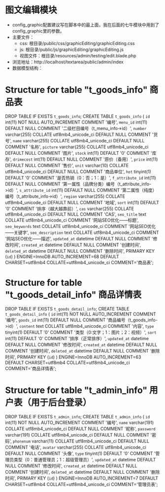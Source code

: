 ﻿# 图文编辑模块
- config_graphic配置建议写在脚本中的最上面，我在后面的七牛模块中用到了config_graphic里的参数。
- 主要文件：
  - css: 根目录/public/css/graphicEditing/graphicEditing.css
  - js: 根目录/public/js/graphicEditing/graphicEditing.js
  - 视图文件：根目录/resources/admin/testing/edit.blade.php
 - 浏览地址：http://localhost/textarea/public/admin/index
 - 数据模型结构：
 
 # Structure for table "t_goods_info"  商品表
 
 DROP TABLE IF EXISTS `t_goods_info`;
 CREATE TABLE `t_goods_info` (
   `id` int(11) NOT NULL AUTO_INCREMENT COMMENT '编号',
   `menu_id` int(11) DEFAULT NULL COMMENT '二级栏目编号（t_menu_info->id）',
   `number` varchar(255) COLLATE utf8mb4_unicode_ci DEFAULT NULL COMMENT '货号',
   `name` varchar(255) COLLATE utf8mb4_unicode_ci DEFAULT NULL COMMENT '名称',
   `picture` varchar(255) COLLATE utf8mb4_unicode_ci DEFAULT NULL COMMENT '图片',
   `stock` int(11) DEFAULT '0' COMMENT '库存',
   `drimecost` int(11) DEFAULT NULL COMMENT '原价（备用）',
   `price` int(11) DEFAULT NULL COMMENT '售价',
   `unit` varchar(10) COLLATE utf8mb4_unicode_ci DEFAULT NULL COMMENT '商品单位',
   `hot` tinyint(1) DEFAULT '0' COMMENT '是否热销（0：否；1：是）',
   `f_attribute_id` int(11) DEFAULT NULL COMMENT '第一属性（品牌分类）编号（t_attribute_info->id）',
   `s_attribute_id` int(11) DEFAULT NULL COMMENT '第二属性（纯度）编号（t_attribute_info->id）',
   `region` varchar(255) COLLATE utf8mb4_unicode_ci DEFAULT NULL COMMENT '地域',
   `sort` int(11) DEFAULT '0' COMMENT '排序（越大越靠前）',
   `cas` varchar(255) COLLATE utf8mb4_unicode_ci DEFAULT NULL COMMENT 'CAS',
   `seo_title` text COLLATE utf8mb4_unicode_ci COMMENT '网站SEO优化——标题',
   `seo_keywords` text COLLATE utf8mb4_unicode_ci COMMENT '网站SEO优化——关键字',
   `seo_description` text COLLATE utf8mb4_unicode_ci COMMENT '网站SEO优化——描述',
   `updated_at` datetime DEFAULT NULL COMMENT '修改时间',
   `created_at` datetime DEFAULT NULL COMMENT '创建时间',
   `deleted_at` datetime DEFAULT NULL COMMENT '删除时间',
   PRIMARY KEY (`id`)
 ) ENGINE=InnoDB AUTO_INCREMENT=68 DEFAULT CHARSET=utf8mb4 COLLATE=utf8mb4_unicode_ci COMMENT='商品表';


# Structure for table "t_goods_detail_info" 商品详情表

DROP TABLE IF EXISTS `t_goods_detail_info`;
CREATE TABLE `t_goods_detail_info` (
  `id` int(11) NOT NULL AUTO_INCREMENT COMMENT '编号',
  `goods_id` int(11) DEFAULT NULL COMMENT '商品编号（t_goods_info->id）',
  `content` text COLLATE utf8mb4_unicode_ci COMMENT '内容',
  `type` tinyint(1) DEFAULT '0' COMMENT '类型（0:文字；1：图片；2：视频）',
  `sort` int(11) DEFAULT '0' COMMENT '排序（正常排序）',
  `updated_at` datetime DEFAULT NULL COMMENT '修改时间',
  `created_at` datetime DEFAULT NULL COMMENT '创建时间',
  `deleted_at` datetime DEFAULT NULL COMMENT '删除时间',
  PRIMARY KEY (`id`)
) ENGINE=InnoDB AUTO_INCREMENT=63 DEFAULT CHARSET=utf8mb4 COLLATE=utf8mb4_unicode_ci COMMENT='商品详情表';


# Structure for table "t_admin_info" 用户表（用于后台登录）

DROP TABLE IF EXISTS `t_admin_info`;
CREATE TABLE `t_admin_info` (
  `id` int(11) NOT NULL AUTO_INCREMENT COMMENT '编号',
  `name` varchar(191) COLLATE utf8mb4_unicode_ci DEFAULT NULL COMMENT '昵称',
  `password` varchar(191) COLLATE utf8mb4_unicode_ci DEFAULT NULL COMMENT '密码',
  `phonenum` varchar(11) COLLATE utf8mb4_unicode_ci DEFAULT NULL COMMENT '电话',
  `avatar` varchar(255) COLLATE utf8mb4_unicode_ci DEFAULT NULL COMMENT '头像',
  `type` tinyint(1) DEFAULT '0' COMMENT '管理员类型（0：普通管理员；1：超级管理员）',
  `updated_at` datetime DEFAULT NULL COMMENT '修改时间',
  `created_at` datetime DEFAULT NULL COMMENT '创建时间',
  `deleted_at` datetime DEFAULT NULL COMMENT '删除时间',
  PRIMARY KEY (`id`)
) ENGINE=InnoDB AUTO_INCREMENT=7 DEFAULT CHARSET=utf8mb4 COLLATE=utf8mb4_unicode_ci COMMENT='管理员表';
